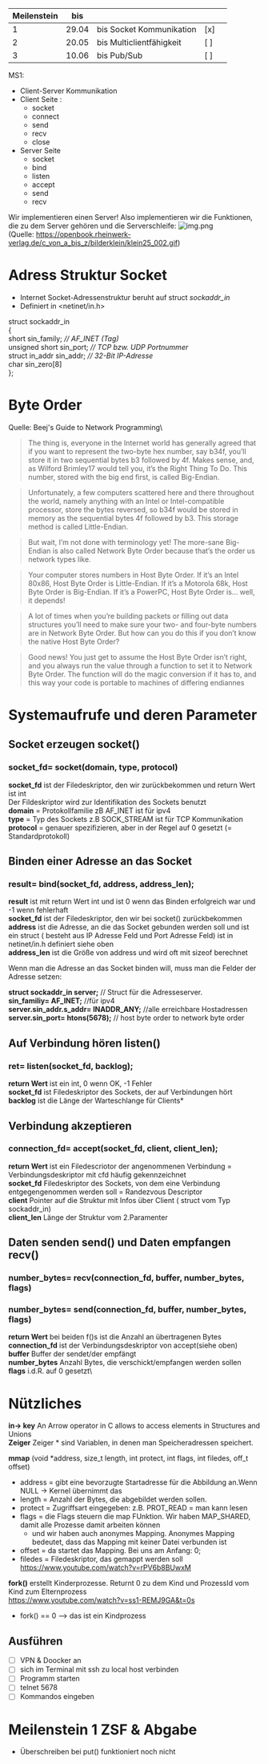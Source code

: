 | Meilenstein | bis   |                          |     |   |
|-------------|-------|--------------------------|-----|---|
| 1           | 29.04 | bis Socket Kommunikation | [x] |   |
| 2           | 20.05 | bis Multiclientfähigkeit | [ ] |   |
| 3           | 10.06 | bis Pub/Sub              | [ ] |   |

MS1:

- Client-Server Kommunikation
- Client Seite :
  - socket
  - connect
  - send
  - recv
  - close
- Server Seite
  - socket
  - bind
  - listen
  - accept
  - send
  - recv

Wir implementieren einen Server! Also implementieren wir die Funktionen,
die zu dem Server gehören und die Serverschleife:
![img.png](img.png)\
(Quelle: https://openbook.rheinwerk-verlag.de/c_von_a_bis_z/bilderklein/klein25_002.gif)


# Adress Struktur Socket
- Internet Socket-Adressenstruktur beruht auf struct *sockaddr_in*
- Definiert in <netinet/in.h>

struct sockaddr_in\
{\
short sin_family;        *// AF_INET (Tag)*\
unsigned short sin_port; *// TCP bzw. UDP Portnummer*\
struct in_addr sin_addr; *// 32-Bit IP-Adresse*\
char sin_zero[8]\
};

# Byte Order
Quelle: Beej's Guide to Network Programming\
>The thing is, everyone in the Internet world has generally agreed that if you want to represent the two-byte hex number, say b34f, you’ll store it in two sequential bytes b3 followed by 4f. Makes sense, and, as Wilford Brimley17 would tell you, it’s the Right Thing To Do. This number, stored with the big end first, is called Big-Endian.

>Unfortunately, a few computers scattered here and there throughout the world, namely anything with an Intel or Intel-compatible processor, store the bytes reversed, so b34f would be stored in memory as the sequential bytes 4f followed by b3. This storage method is called Little-Endian.

>But wait, I’m not done with terminology yet! The more-sane Big-Endian is also called Network Byte Order because that’s the order us network types like.

>Your computer stores numbers in Host Byte Order. If it’s an Intel 80x86, Host Byte Order is Little-Endian. If it’s a Motorola 68k, Host Byte Order is Big-Endian. If it’s a PowerPC, Host Byte Order is… well, it depends!

>A lot of times when you’re building packets or filling out data structures you’ll need to make sure your two- and four-byte numbers are in Network Byte Order. But how can you do this if you don’t know the native Host Byte Order?

>Good news! You just get to assume the Host Byte Order isn’t right, and you always run the value through a function to set it to Network Byte Order. The function will do the magic conversion if it has to, and this way your code is portable to machines of differing endiannes



# Systemaufrufe und deren Parameter
## Socket erzeugen socket()

### **socket_fd= socket(domain, type, protocol)**
**socket_fd** ist der Filedeskriptor, den wir zurückbekommen und return Wert ist int\
Der Fildeskriptor wird zur Identifikation des Sockets benutzt\
**domain** = Protokollfamilie zB AF_INET ist für ipv4\
**type** = Typ des Sockets z.B SOCK_STREAM ist für TCP Kommunikation \
**protocol** = genauer spezifizieren, aber in der Regel auf 0 gesetzt (= Standardprotokoll)

## Binden einer Adresse an das Socket

### **result= bind(socket_fd, address, address_len);**

**result** ist mit return Wert int und ist 0 wenn das Binden erfolgreich war und -1 wenn fehlerhaft \
**socket_fd** ist der Filedeskriptor, den wir bei socket() zurückbekommen\
**address** ist die Adresse, an die das Socket gebunden werden soll und ist ein struct ( besteht aus IP Adresse Feld und Port Adresse Feld) ist in netinet/in.h definiert siehe oben\
**address_len** ist die Größe von address und wird oft mit sizeof berechnet

Wenn man die Adresse an das Socket binden will, muss man die Felder der Adresse setzen:

**struct  sockaddr_in server;** // Struct für die Adresseserver.\
**sin_familiy= AF_INET;** //für ipv4\
**server.sin_addr.s_addr= INADDR_ANY;** //alle erreichbare Hostadressen\
**server.sin_port= htons(5678);** // host byte order to network byte order



## Auf Verbindung hören listen()

### **ret= listen(socket_fd, backlog);**
**return Wert** ist ein int, 0 wenn OK, -1 Fehler\
**socket_fd** ist Filedeskriptor des Sockets, der auf Verbindungen hört\
**backlog** ist die Länge der Warteschlange für Clients*

## Verbindung akzeptieren

### **connection_fd= accept(socket_fd, client, client_len);**
**return Wert** ist ein Filedescriotor der angenommenen Verbindung = Verbindungsdeskriptor mit cfd häufig gekennzeichnet\
**socket_fd** Filedeskriptor des Sockets, von dem eine Verbindung entgegengenommen werden soll = Randezvous Descriptor\
**client** Pointer auf die Struktur mit Infos über Client ( struct vom Typ sockaddr_in)\
**client_len** Länge der Struktur vom 2.Paramenter


## Daten senden send() und Daten empfangen recv()

### **number_bytes= recv(connection_fd, buffer, number_bytes, flags)**
### **number_bytes= send(connection_fd, buffer, number_bytes, flags)**

**return Wert** bei beiden f()s ist die Anzahl an übertragenen Bytes\
**connection_fd** ist der Verbindungsdeskriptor von accept(siehe oben)\
**buffer** Buffer der sendet/der empfängt\
**number_bytes** Anzahl Bytes, die verschickt/empfangen werden sollen\
**flags** i.d.R. auf 0 gesetzt\

# Nützliches

**in-> key** An Arrow operator in C allows to access elements in Structures and Unions\
**Zeiger** Zeiger * sind Variablen, in denen man Speicheradressen speichert. 

**mmap** (void *address, size_t length, int protect, int flags, int filedes,
off_t offset) 
- address = gibt eine bevorzugte Startadresse für die Abbildung an.Wenn NULL -> Kernel übernimmt das
- length =  Anzahl der Bytes, die abgebildet werden sollen.
- protect = Zugriffsart eingegeben: z.B. PROT_READ = man kann lesen
- flags = die Flags steuern die map FUnktion. Wir haben MAP_SHARED, damit alle Prozesse damit arbeiten können
  - und wir haben auch anonymes Mapping.  Anonymes Mapping bedeutet, dass das Mapping mit keiner Datei verbunden ist
- offset = da startet das Mapping. Bei uns am Anfang: 0;
- filedes = Filedeskriptor, das gemappt werden soll\
  https://www.youtube.com/watch?v=rPV6b8BUwxM

**fork()** erstellt Kinderprozesse. Returnt 0 zu dem Kind und ProzessId vom Kind zum Elternprozess\
https://www.youtube.com/watch?v=ss1-REMJ9GA&t=0s
- fork() == 0 --> das ist ein Kindprozess

## Ausführen

- [ ] VPN  & Doocker an
- [ ] sich im Terminal mit ssh zu local host verbinden
- [ ] Programm starten
- [ ] telnet <IP-Adresse> 5678
- [ ] Kommandos eingeben

# Meilenstein 1 ZSF & Abgabe
- Überschreiben bei put() funktioniert noch nicht